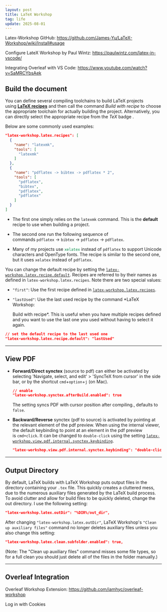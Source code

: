 ```yaml
---
layout: post
title: LaTeX Workshop
tag: life
update: 2025-08-01
---
```


Latex-Workshop GitHub: <https://github.com/James-Yu/LaTeX-Workshop/wiki/Install#usage>

Configure LateX Workshop by Paul Wintz: <https://paulwintz.com/latex-in-vscode/>

Integrating Overleaf with VS Code: <https://www.youtube.com/watch?v=SaMRCYbsAek>


## Build the document

You can define several compiling toolchains to build LaTeX projects using [**LaTeX recipes**](https://github.com/James-Yu/latex-workshop/wiki/Compile#latex-recipes) and then call the command *Build with recipe* to choose the appropriate toolchain for actually building the project. Alternatively, you can directly select the appropriate recipe from the *TeX* badge <i class="fa-brands fa-tex" style="font-size: 1.5em"></i>.

Below are some commonly used examples:

```json
"latex-workshop.latex.recipes": [
  {
    "name": "latexmk",
    "tools": [
      "latexmk"
    ]
  },
  {
    "name": "pdflatex -> bibtex -> pdflatex * 2",
    "tools": [
      "pdflatex",
      "bibtex",
      "pdflatex",
      "pdflatex"
    ]
  }
]
```

-   The first one simply relies on the `latexmk` command. This is the **default** recipe to use when building a project.

-   The second one run the following sequence of commands `pdflatex` → `bibtex` → `pdflatex` → `pdflatex`.

-   Many of my projects use <span style="color: #008B45;">`xelatex`</span> instead of `pdflatex` to support Unicode characters and OpenType fonts. The recipe is similar to the second one, but it uses `xelatex` instead of `pdflatex`.

You can change the default recipe by setting the [`latex-workshop.latex.recipe.default`](https://github.com/James-Yu/LaTeX-Workshop/wiki/Compile#latex-workshoplatexrecipedefault). Recipes are referred to by their names as defined in `latex-workshop.latex.recipes`. Note there are two special values:

-   `"first"`: Use the first recipe defined in [`latex-workshop.latex.recipes`](https://github.com/James-Yu/LaTeX-Workshop/wiki/Compile#latex-recipes).
-   `"lastUsed"`: Use the last used recipe by the command *LaTeX Workshop: 
    
    Build with recipe*. This is useful when you have multiple recipes defined and you want to use the last one you used without having to select it again.

```json
// set the default recipe to the last used one
"latex-workshop.latex.recipe.default": "lastUsed"
```

--------------------------------------------------------------------------------

## View PDF

- **Forward/Direct synctex** (source to pdf) can either be activated by selecting 'Navigate, select, and edit' > 'SyncTeX from cursor' in the side bar, or by the shortcut `cmd`+`option`+`j` (on Mac).
  
    ```json
    // enable 
    "latex-workshop.synctex.afterBuild.enabled": true
    ```

    The setting syncs PDF with cursor position after compiling., defaults to `false`.

- **Backward/Reverse** synctex (pdf to source) is activated by pointing at the relevant element of the pdf preview. When using the internal viewer, the default keybinding to point at an element in the pdf preview is `cmd+click`. It can be changed to `double-click` using the setting [`latex-workshop.view.pdf.internal.synctex.keybinding`](https://github.com/James-Yu/latex-workshop/wiki/View#latex-workshopviewpdfinternalsynctexkeybinding).
  
  ```json
  "latex-workshop.view.pdf.internal.synctex.keybinding": "double-click"
  ```

--------------------------------------------------------------------------------

## Output Directory

By default, LaTeX builds with LaTeX Workshop puts output files in the directory containing your `.tex` file. This quickly creates a cluttered mess, due to the numerous auxiliary files generated by the LaTeX build process. To avoid clutter and allow for build files to be quickly deleted, change the out directory. I use the following setting:

```json
"latex-workshop.latex.outDir": "%DIR%/out_dir",
```

After changing `"latex-workshop.latex.outDir"`, LaTeX Workshop's `"Clean up auxiliary files"` command no longer deletes auxiliary files unless you also change this setting:

```json
"latex-workshop.latex.clean.subfolder.enabled": true,
```

(Note: The "Clean up auxiliary files" command misses some file types, so for a full clean you should just delete all of the files in the folder manually.)

--------------------------------------------------------------------------------

## Overleaf Integration

Overleaf Workshop Extension: <https://github.com/iamhyc/overleaf-workshop>

Log in with Cookies

<img src="https://raw.githubusercontent.com/iamhyc/Overleaf-Workshop/master/docs/assets/demo01-login.gif" alt="" style="display: block; margin-right: auto; margin-left: auto; zoom:80%;" />
